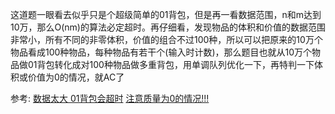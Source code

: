 这道题一眼看去似乎只是个超级简单的01背包，但是再一看数据范围，n和m达到10万，那么O(nm)的算法必定超时。再仔细看，发现物品的体积和价值的数据范围非常小，所有不同的非零体积，价值的组合不过100种，所以可以把原来的10万个物品看成100种物品，每种物品有若干个(输入时计数)，那么题目也就从10万个物品做01背包转化成对100种物品做多重背包，用单调队列优化一下，再特判一下体积或价值为0的情况，就AC了

参考:
[数据太大 01背包会超时](https://www.luogu.com.cn/discuss/482559)
[注意质量为0的情况!!!](https://www.luogu.com.cn/discuss/77472)
